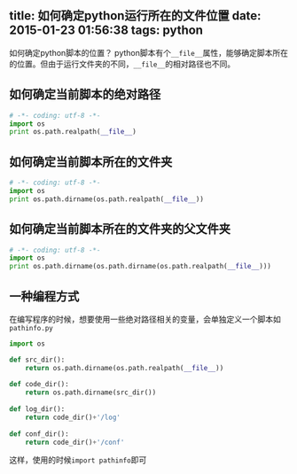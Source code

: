 title: 如何确定python运行所在的文件位置
date: 2015-01-23 01:56:38
tags: python 
---
如何确定python脚本的位置？
python脚本有个`__file__`属性，能够确定脚本所在的位置。但由于运行文件夹的不同，`__file__`的相对路径也不同。

## 如何确定当前脚本的绝对路径

```python
# -*- coding: utf-8 -*-
import os
print os.path.realpath(__file__)
```

## 如何确定当前脚本所在的文件夹

```python
# -*- coding: utf-8 -*-
import os
print os.path.dirname(os.path.realpath(__file__))
```

## 如何确定当前脚本所在的文件夹的父文件夹

```python
# -*- coding: utf-8 -*-
import os
print os.path.dirname(os.path.dirname(os.path.realpath(__file__)))
```

## 一种编程方式

在编写程序的时候，想要使用一些绝对路径相关的变量，会单独定义一个脚本如 `pathinfo.py`

```python
import os

def src_dir():
	return os.path.dirname(os.path.realpath(__file__))
	
def code_dir():
	return os.path.dirname(src_dir())
	
def log_dir():
	return code_dir()+'/log'
	
def conf_dir():
	return code_dir()+'/conf'
```

这样，使用的时候`import pathinfo`即可